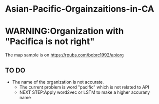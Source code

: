 # Asian-Pacific-Orgainzaitions-in-CA
# WARNING:Organization with "Pacifica is not right"
The map sample is on https://rpubs.com/bobrc1992/apiorg
## TO DO
* The name of the organization is not accurate. 
  * The current problem is word "pacific" which is not related to API
  * NEXT STEP:Apply word2vec or LSTM to make a higher accurany name

